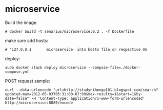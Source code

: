 # microservice

Build the image:

```
# docker build -t senarius/microservice:0.2 . -f Dockerfile
```

make sure add hosts:

```
# '127.0.0.1       microservice' into hosts file on respective OS
```

deploy:

```
sudo docker stack deploy microservice --compose-file=./docker-compose.yml
```

POST request sample:

```
curl --data-urlencode "url=http://studynihongo101.blogspot.com/search?updated-max=2012-05-03T05:31:00-07:00&max-results=1&start=1&by-date=false" -H 'Content-Type: application/x-www-form-urlencoded' http://microservice:8080/encode
```